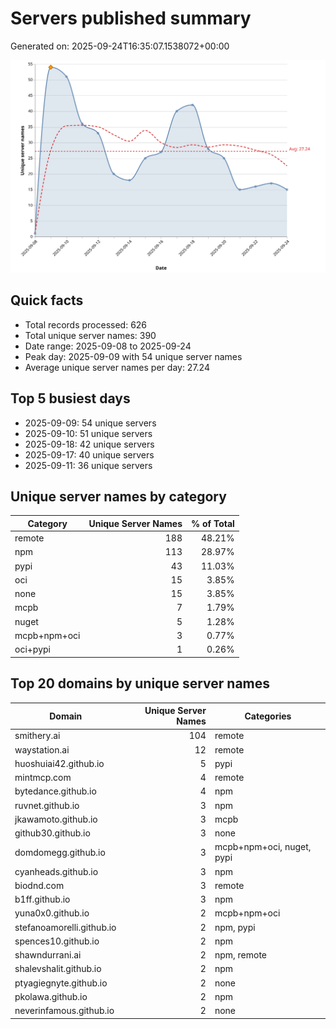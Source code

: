 # Servers published summary

Generated on: 2025-09-24T16:35:07.1538072+00:00

![Unique servers per day](servers-per-day.svg)

## Quick facts
- Total records processed: 626
- Total unique server names: 390
- Date range: 2025-09-08 to 2025-09-24
- Peak day: 2025-09-09 with 54 unique server names
- Average unique server names per day: 27.24

## Top 5 busiest days
- 2025-09-09: 54 unique servers
- 2025-09-10: 51 unique servers
- 2025-09-18: 42 unique servers
- 2025-09-17: 40 unique servers
- 2025-09-11: 36 unique servers

## Unique server names by category

| Category | Unique Server Names | % of Total |
|----------|---------------------:|-----------:|
| remote | 188 | 48.21% |
| npm | 113 | 28.97% |
| pypi | 43 | 11.03% |
| oci | 15 | 3.85% |
| none | 15 | 3.85% |
| mcpb | 7 | 1.79% |
| nuget | 5 | 1.28% |
| mcpb+npm+oci | 3 | 0.77% |
| oci+pypi | 1 | 0.26% |

## Top 20 domains by unique server names

| Domain | Unique Server Names | Categories |
|--------|---------------------:|------------|
| smithery.ai | 104 | remote |
| waystation.ai | 12 | remote |
| huoshuiai42.github.io | 5 | pypi |
| mintmcp.com | 4 | remote |
| bytedance.github.io | 4 | npm |
| ruvnet.github.io | 3 | npm |
| jkawamoto.github.io | 3 | mcpb |
| github30.github.io | 3 | none |
| domdomegg.github.io | 3 | mcpb+npm+oci, nuget, pypi |
| cyanheads.github.io | 3 | npm |
| biodnd.com | 3 | remote |
| b1ff.github.io | 3 | npm |
| yuna0x0.github.io | 2 | mcpb+npm+oci |
| stefanoamorelli.github.io | 2 | npm, pypi |
| spences10.github.io | 2 | npm |
| shawndurrani.ai | 2 | npm, remote |
| shalevshalit.github.io | 2 | npm |
| ptyagiegnyte.github.io | 2 | none |
| pkolawa.github.io | 2 | npm |
| neverinfamous.github.io | 2 | none |
